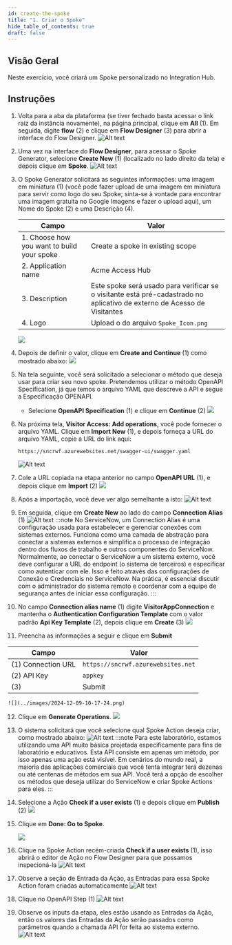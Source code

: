 ```yaml
---
id: create-the-spoke
title: "1. Criar o Spoke"
hide_table_of_contents: true
draft: false
---
```


## Visão Geral

Neste exercício, você criará um Spoke personalizado no Integration Hub.

## Instruções

1. Volta para a aba da plataforma (se tiver fechado basta acessar o link raiz da instância novamente), na página principal, clique em **All** (1). Em seguida, digite **flow** (2) e clique em **Flow Designer** (3) para abrir a interface do Flow Designer.
   ![Alt text](../images/2023-09-21_07-13-57.png)

2. Uma vez na interface do **Flow Designer**, para acessar o Spoke Generator, selecione **Create New** (1) (localizado no lado direito da tela) e depois clique em **Spoke**.
   ![Alt text](../images/2023-09-21_07-19-21.png)

3. O Spoke Generator solicitará as seguintes informações: uma imagem em miniatura (1) (você pode fazer upload de uma imagem em miniatura para servir como logo do seu Spoke; sinta-se à vontade para encontrar uma imagem gratuita no Google Imagens e fazer o upload aqui), um Nome do Spoke (2) e uma Descrição (4).

   | Campo         | Valor                                                        |
   |---------------|--------------------------------------------------------------|
   | 1. Choose how you want to build your spoke | Create a spoke in existing scope   |
   | 2. Application name | Acme Access Hub                                              |
   | 3. Description     | Este spoke será usado para verificar se o visitante está pré-cadastrado no aplicativo de externo de Acesso de Visitantes |
   | 4. Logo | Upload o do arquivo `Spoke_Icon.png`    |
   ![](../images/2024-12-09-10-07-24.png)

4. Depois de definir o valor, clique em **Create and Continue** (1) como mostrado abaixo:
   ![](../images/2024-12-09-10-08-07.png)

5. Na tela seguinte, você será solicitado a selecionar o método que deseja usar para criar seu novo spoke. Pretendemos utilizar o método OpenAPI Specification, já que temos o arquivo YAML que descreve a API e segue a Especificação OPENAPI.
   * Selecione **OpenAPI Specification** (1) e clique em **Continue** (2)
   ![](../images/2024-12-09-10-09-52.png)

6. Na próxima tela, **Visitor Access: Add operations**, você pode fornecer o arquivo YAML. Clique em **Import New** (1), e depois forneça a URL do arquivo YAML, copie a URL do link aqui: 
   
   ```
   https://sncrwf.azurewebsites.net/swagger-ui/swagger.yaml
   ```
   
   ![Alt text](../images/2023-09-21_07-39-25.png)

7. Cole a URL copiada na etapa anterior no campo **OpenAPI URL** (1), e depois clique em **Import** (2)
   ![](../images/2024-12-09-10-12-24.png)

8. Após a importação, você deve ver algo semelhante a isto:
   ![Alt text](../images/2023-09-21_07-44-25.png)

9.  Em seguida, clique em **Create New** ao lado do campo **Connection Alias** (1)
   ![Alt text](../images/2023-09-21_07-45-32.png)
   :::note
   No ServiceNow, um Connection Alias é uma configuração usada para estabelecer e gerenciar conexões com sistemas externos. Funciona como uma camada de abstração para conectar a sistemas externos e simplifica o processo de integração dentro dos fluxos de trabalho e outros componentes do ServiceNow. Normalmente, ao conectar o ServiceNow a um sistema externo, você deve configurar a URL do endpoint (o sistema de terceiros) e especificar como autenticar com ele. Isso é feito através das configurações de Conexão e Credenciais no ServiceNow. Na prática, é essencial discutir com o administrador do sistema remoto e coordenar com a equipe de segurança antes de iniciar essa configuração.
   :::

10. No campo **Connection alias name** (1) digite **VisitorAppConnection** e mantenha o **Authentication Configuration Template** com o valor padrão **Api Key Template** (2), depois clique em **Create** (3)
    ![](../images/2024-12-09-10-13-40.png)

11. Preencha as informações a seguir e clique em **Submit**

   | Campo         | Valor                                                        |
   |---------------|--------------------------------------------------------------|
   | (1) Connection URL | `https://sncrwf.azurewebsites.net`   |
   | (2) API Key | `appkey`                                    |
   | (3)     | <span className="button-purple">Submit</span> |

    ![](../images/2024-12-09-10-17-24.png)

12. Clique em **Generate Operations**.
    ![](../images/2024-12-09-10-18-43.png)

13. O sistema solicitará que você selecione qual Spoke Action deseja criar, como mostrado abaixo:
    ![Alt text](../images/2023-09-21_07-59-26.png)
    :::note
    Para este laboratório, estamos utilizando uma API muito básica projetada especificamente para fins de laboratório e educativos. Esta API consiste em apenas um método, por isso apenas uma ação está visível. Em cenários do mundo real, a maioria das aplicações comerciais que você tenta integrar terá dezenas ou até centenas de métodos em sua API. Você terá a opção de escolher os métodos que deseja utilizar do ServiceNow e criar Spoke Actions para eles.
    :::

14. Selecione a Ação **Check if a user exists** (1) e depois clique em **Publish** (2)
    ![](../images/2024-12-09-10-19-52.png)

15. Clique em **Done: Go to Spoke**.

    ![](../images/2024-12-09-10-21-02.png)

16. Clique na Spoke Action recém-criada **Check if a user exists** (1), isso abrirá o editor de Ação no Flow Designer para que possamos inspecioná-la
    ![Alt text](../images/2023-09-21_08-21-50.png)

17. Observe a seção de Entrada da Ação, as Entradas para essa Spoke Action foram criadas automaticamente
    ![Alt text](../images/2023-09-21_08-23-39.png)

18. Clique no OpenAPI Step (1)
    ![Alt text](../images/2023-09-21_08-24-59.png)

19. Observe os inputs da etapa, eles estão usando as Entradas da Ação, então os valores das Entradas da Ação serão passados como parâmetros quando a chamada API for feita ao sistema externo.
    ![Alt text](../images/2023-09-21_08-26-21.png)

